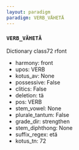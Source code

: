 ```yaml
---
layout: paradigm
paradigm: VERB_VÄHETÄ
---
```

### ` VERB_VÄHETÄ `

Dictionary class72 rfont
* harmony: front
* upos: VERB
* kotus_av: None
* possessive: False
* clitics: False
* deletion: tä
* pos: VERB
* stem_vowel: None
* plurale_tantum: False
* grade_dir: strengthen
* stem_diphthong: None
* suffix_regex: etä
* kotus_tn: 72

